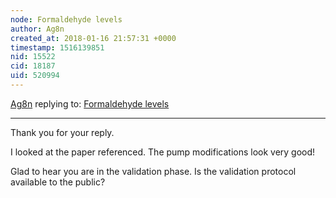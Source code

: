 ```yaml
---
node: Formaldehyde levels
author: Ag8n
created_at: 2018-01-16 21:57:31 +0000
timestamp: 1516139851
nid: 15522
cid: 18187
uid: 520994
---
```




[Ag8n](../profile/Ag8n) replying to: [Formaldehyde levels](../notes/Ag8n/01-14-2018/formaldehyde-levels)

----
Thank you for your reply. 

I looked at the paper referenced.  The pump modifications look very good!

Glad to hear you are in the validation phase.  Is the validation protocol available to the public?